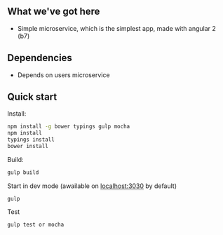 ## What we've got here

* Simple microservice, which is the simplest app, made with angular 2 (b7)

## Dependencies
* Depends on users microservice

## Quick start
Install:
```bash
npm install -g bower typings gulp mocha
npm install
typings install
bower install
```
Build:
```bash
gulp build
```
Start in dev mode (awailable on [localhost:3030](localhost:3030) by default)
```bush
gulp
```
Test
```bush
gulp test or mocha
```
